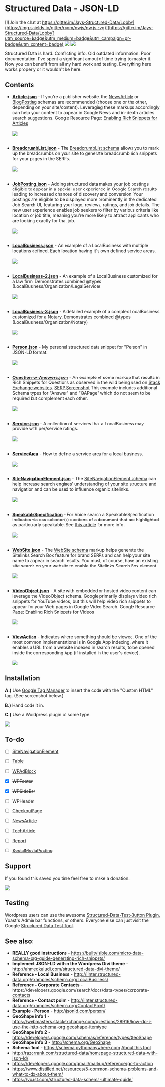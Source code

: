# Structured Data - JSON-LD

[![Join the chat at https://gitter.im/Jays-Structured-Data/Lobby](https://img.shields.io/gitter/room/nwjs/nw.js.svg)](https://gitter.im/Jays-Structured-Data/Lobby?utm_source=badge&utm_medium=badge&utm_campaign=pr-badge&utm_content=badge) ![](https://img.shields.io/chrome-web-store/stars/nimelepbpejjlbmoobocpfnjhihnpked.svg) [![](https://img.shields.io/twitter/url/http/shields.io.svg?style=social)](http://www.twitter.com/share?text=Great+collection+of+structured+data+snippets+in+JSON-LD+format+by+@j_holtslander&url=https://github.com/JayHoltslander/Structured-Data-JSON-LD)

Structured Data is hard. Conflicting info. Old outdated information. Poor documentation. I've spent a significant amout of time trying to master it. Now you can benefit from all my hard work and testing. Everything here works properly or it wouldn't be here.

## Contents

* **[Article.json](https://github.com/JayHoltslander/Structured-Data-JSON-LD/blob/master/Article.json)** - If you’re a publisher website, the [NewsArticle](https://schema.org/NewsArticle) or [BlogPosting](https://schema.org/BlogPosting) schemas are recommended (choose one or the other, depending on your site/content). Leveraging these markups accordingly can help your content to appear in Google News and in-depth articles search suggestions. Google Resource Page: [Enabling Rich Snippets for Articles](https://developers.google.com/structured-data/rich-snippets/articles)<br><br>
[![](https://github.com/JayHoltslander/Structured-Data-JSON-LD/raw/master/button.png)](https://search.google.com/structured-data/testing-tool?url=https://raw.githubusercontent.com/JayHoltslander/Structured-Data-JSON-LD/master/Article.json#url=https%3A%2F%2Fraw.githubusercontent.com%2FJayHoltslander%2FStructured-Data-JSON-LD%2Fmaster%2FArticle.json)<br><br>

* **[BreadcrumbList.json](https://github.com/JayHoltslander/Structured-Data-JSON-LD/blob/master/BreadcrumbList.json)** - The [BreadcrumbList schema](https://schema.org/BreadcrumbList) allows you to mark up the breadcrumbs on your site to generate breadcrumb rich snippets for your pages in the SERPs.<br><br>
[![](https://github.com/JayHoltslander/Structured-Data-JSON-LD/raw/master/button.png)](https://search.google.com/structured-data/testing-tool?url=https://raw.githubusercontent.com/JayHoltslander/Structured-Data-JSON-LD/master/BreadcrumbList.json#url=https%3A%2F%2Fraw.githubusercontent.com%2FJayHoltslander%2FStructured-Data-JSON-LD%2Fmaster%2FBreadcrumbList.json)<br><br>

* **[JobPosting.json](https://github.com/JayHoltslander/Structured-Data-JSON-LD/blob/master/JobPosting.json)** - Adding structured data makes your job postings eligible to appear in a special user experience in Google Search results leading to increased chances of discovery and conversion. Your postings are eligible to be displayed more prominently in the dedicated Job Search UI, featuring your logo, reviews, ratings, and job details. The new user experience enables job seekers to filter by various criteria like location or job title, meaning you’re more likely to attract applicants who are looking exactly for that job.<br><br>
[![](https://github.com/JayHoltslander/Structured-Data-JSON-LD/raw/master/button.png)](https://search.google.com/structured-data/testing-tool/u/0/?url=https://raw.githubusercontent.com/JayHoltslander/Structured-Data-JSON-LD/master/JobPosting.json#url=https%3A%2F%2Fraw.githubusercontent.com%2FJayHoltslander%2FStructured-Data-JSON-LD%2Fmaster%2FJobPosting.json)<br><br>

* **[LocalBusiness.json](https://github.com/JayHoltslander/Structured-Data-JSON-LD/blob/master/LocalBusiness.json)** - An example of a LocalBusiness with multiple locations defined. Each location having it's own defined service areas.<br><br>
[![](https://github.com/JayHoltslander/Structured-Data-JSON-LD/raw/master/button.png)](https://search.google.com/structured-data/testing-tool#url=https%3A%2F%2Fraw.githubusercontent.com%2FJayHoltslander%2FStructured-Data-JSON-LD%2Fmaster%2FLocalBusiness.json)<br><br>

* **[LocalBusiness-2.json](https://github.com/JayHoltslander/Structured-Data-JSON-LD/blob/master/LocalBusiness-2.json)** - An example of a LocalBusiness customized for a law firm. Demonstrates combined @types (LocalBusiness/Organization/LegalService)<br><br>
[![](https://github.com/JayHoltslander/Structured-Data-JSON-LD/raw/master/button.png)](https://search.google.com/structured-data/testing-tool#url=https%3A%2F%2Fraw.githubusercontent.com%2FJayHoltslander%2FStructured-Data-JSON-LD%2Fmaster%2FLocalBusiness-2.json)<br><br>

* **[LocalBusiness-3.json](https://github.com/JayHoltslander/Structured-Data-JSON-LD/blob/master/LocalBusiness-3.json)** - A detailed example of a complex LocalBusiness customized for a Notary. Demonstrates combined @types (LocalBusiness/Organization/Notary)<br><br>
[![](https://github.com/JayHoltslander/Structured-Data-JSON-LD/raw/master/button.png)](https://search.google.com/structured-data/testing-tool#url=https%3A%2F%2Fraw.githubusercontent.com%2FJayHoltslander%2FStructured-Data-JSON-LD%2Fmaster%2FLocalBusiness-3.json)<br><br>

* **[Person.json](https://github.com/JayHoltslander/Structured-Data-JSON-LD/blob/master/Person.json)** - My personal structured data snippet for "Person" in JSON-LD format.<br><br>
[![](https://github.com/JayHoltslander/Structured-Data-JSON-LD/raw/master/button.png)](https://search.google.com/structured-data/testing-tool?url=https://raw.githubusercontent.com/JayHoltslander/Structured-Data-JSON-LD/master/Person.json#url=https%3A%2F%2Fraw.githubusercontent.com%2FJayHoltslander%2FStructured-Data-JSON-LD%2Fmaster%2FPerson.json)<br><br>

* **[Question-w-Answers.json](https://github.com/JayHoltslander/Structured-Data-JSON-LD/blob/master/Question-w-Answers.json)** - An example of some markup that results in Rich Snippets for Questions as observed in the wild being used on [Stack Exchange websites](https://stackexchange.com/sites). [SERP Screenshot](http://cdn.skunkworks.ca.s3.amazonaws.com/temp-screenshots/Screen_Shot_2017-12-07_at_11.44.40_AM.png) This example includes additional Schema types for "Answer" and "QAPage" which do not seem to be required but complement each other.
<br><br>
[![](https://github.com/JayHoltslander/Structured-Data-JSON-LD/raw/master/button.png)](https://search.google.com/structured-data/testing-tool#url=https%3A%2F%2Fraw.githubusercontent.com%2FJayHoltslander%2FStructured-Data-JSON-LD%2Fmaster%2FQuestion-w-Answers.json)<br><br>

* **[Service.json](https://github.com/JayHoltslander/Structured-Data-JSON-LD/blob/master/Service.json)** - A collection of services that a LocalBusiness may provide with per/service ratings.<br><br>
[![](https://github.com/JayHoltslander/Structured-Data-JSON-LD/raw/master/button.png)](https://search.google.com/structured-data/testing-tool?url=https://raw.githubusercontent.com/JayHoltslander/Structured-Data-JSON-LD/master/Service.json#url=https%3A%2F%2Fraw.githubusercontent.com%2FJayHoltslander%2FStructured-Data-JSON-LD%2Fmaster%2FService.json)<br><br>

* **[ServiceArea](https://github.com/JayHoltslander/Structured-Data-JSON-LD/blob/master/ServiceArea.json)** - How to define a service area for a local business.<br><br>
[![](https://github.com/JayHoltslander/Structured-Data-JSON-LD/raw/master/button.png)](https://search.google.com/structured-data/testing-tool#url=https%3A%2F%2Fraw.githubusercontent.com%2FJayHoltslander%2FStructured-Data-JSON-LD%2Fmaster%2FServiceArea.json)<br><br>

* **[SiteNavigationElement.json](https://github.com/JayHoltslander/Structured-Data-JSON-LD/blob/master/SiteNavigationElement.json)** - The [SiteNavigationElement schema](http://schema.org/SiteNavigationElement) can help increase search engines’ understanding of your site structure and navigation and can be used to influence organic sitelinks.<br><br>
[![](https://github.com/JayHoltslander/Structured-Data-JSON-LD/raw/master/button.png)](https://search.google.com/structured-data/testing-tool?url=https://raw.githubusercontent.com/JayHoltslander/Structured-Data-JSON-LD/master/SiteNavigationElement.json#url=https%3A%2F%2Fraw.githubusercontent.com%2FJayHoltslander%2FStructured-Data-JSON-LD%2Fmaster%2FSiteNavigationElement.json)<br><br>

* **[SpeakableSpecification](https://github.com/JayHoltslander/Structured-Data-JSON-LD/blob/master/SpeakableSpecification.json)** - For Voice search a SpeakableSpecification indicates via css selector(s) sections of a document that are highlighted as particularly speakable. See [this article](https://translate.google.com/translate?hl=en&sl=auto&tl=en&u=https%3A%2F%2Fwww.effektiv.com%2Fready-for-voice-search-strukturierte-daten-nach-schema-org-verfuegbar-4464.html) for more info.<br><br>
[![](https://github.com/JayHoltslander/Structured-Data-JSON-LD/raw/master/button.png)](https://search.google.com/structured-data/testing-tool?url=https://raw.githubusercontent.com%2FJayHoltslander%2FStructured-Data-JSON-LD%2Fmaster%2FSpeakableSpecification.json)<br><br>

* **[WebSite.json](https://github.com/JayHoltslander/Structured-Data-JSON-LD/blob/master/WebSite.json)** - The [WebSite schema](https://schema.org/WebSite) markup helps generate the Sitelinks Search Box feature for brand SERPs and can help your site name to appear in search results. You must, of course, have an existing site search on your website to enable the Sitelinks Search Box element.<br><br>
[![](https://github.com/JayHoltslander/Structured-Data-JSON-LD/raw/master/button.png)](https://search.google.com/structured-data/testing-tool?url=https://raw.githubusercontent.com/JayHoltslander/Structured-Data-JSON-LD/master/WebSite.json)<br><br>

* **[VideoObject.json](https://github.com/JayHoltslander/Structured-Data-JSON-LD/blob/master/VideoObject.json)** - A site with embedded or hosted video content can leverage the VideoObject schema. Google primarily displays video rich snippets for YouTube videos, but this will help video rich snippets to appear for your Web pages in Google Video Search. Google Resource Page: [Enabling Rich Snippets for Videos](https://developers.google.com/structured-data/rich-snippets/videos)<br><br>
[![](https://github.com/JayHoltslander/Structured-Data-JSON-LD/raw/master/button.png)](https://search.google.com/structured-data/testing-tool?url=https://raw.githubusercontent.com/JayHoltslander/Structured-Data-JSON-LD/master/VideoObject.json#url=https%3A%2F%2Fraw.githubusercontent.com%2FJayHoltslander%2FStructured-Data-JSON-LD%2Fmaster%2FVideoObject.json)<br><br>

* **[ViewAction](https://github.com/JayHoltslander/Structured-Data-JSON-LD/blob/master/ViewAction.json)** - Indicates where something should be viewed. One of the most common implementations is in Google App indexing, where it enables a URL from a website indexed in search results, to be opened inside the corresponding App (if installed in the user's device).<br><br>
[![](https://github.com/JayHoltslander/Structured-Data-JSON-LD/raw/master/button.png)](https://search.google.com/structured-data/testing-tool?url=https://raw.githubusercontent.com/JayHoltslander/Structured-Data-JSON-LD/master/ViewAction.json#url=https%3A%2F%2Fraw.githubusercontent.com%2FJayHoltslander%2FStructured-Data-JSON-LD%2Fmaster%2FViewAction.json)<br>

## Installation
**A.)** Use [Google Tag Manager](https://www.google.com/analytics/tag-manager/) to insert the code with the "Custom HTML" tag. (See screenshot below.)

**B.)** Hand code it in.

**C.)** Use a Wordpress plugin of some type.

![](http://i.imgur.com/qVBR2kB.jpg)

## To-do
* [ ] [SiteNavigationElement](http://schema.org/SiteNavigationElement)
* [ ] [Table](http://schema.org/Table)
* [ ] [WPAdBlock](http://schema.org/WPAdBlock)
* [x] ~~WPFooter~~
* [x] ~~WPSideBar~~
* [ ] [WPHeader](http://schema.org/WPHeader)
* [ ] [CheckoutPage](http://schema.org/CheckoutPage)
* [ ] [NewsArticle](http://schema.org/NewsArticle)
* [ ] [TechArticle](http://schema.org/TechArticle)
* [ ] [Report](http://schema.org/Report)
* [ ] [SocialMediaPosting](http://schema.org/SocialMediaPosting)


## Support
If you found this saved you time feel free to make a donation.

[![](https://www.paypalobjects.com/webstatic/en_US/i/btn/png/btn_donate_92x26.png)](https://www.paypal.me/jayholtslander)

## Testing
Wordpress users can use the awesome [Structured-Data-Test-Button Plugin](https://en-ca.wordpress.org/plugins/structured-data-test-button/), Yoast's Admin bar functions, or others. Everyone else can just visit the Google [Structured Data Test Tool](https://search.google.com/structured-data/testing-tool).

## See also:

* **REALLY good instructions** - <https://builtvisible.com/micro-data-schema-org-guide-generating-rich-snippets/>
* **Implement JSON-LD within the Wordpress Divi theme** - <http://ahmedkaludi.com/structured-data-divi-theme/>
* **Reference - Local Business** - <http://linter.structured-data.org/examples/schema.org/LocalBusiness/>
* **Reference - Corporate Contacts** - <https://developers.google.com/search/docs/data-types/corporate-contacts>
* **Reference - Contact point** - <http://linter.structured-data.org/examples/schema.org/ContactPoint/>
* **Example - Person** - <http://jsonld.com/person/>
* **GeoShape info 1** - <https://webmasters.stackexchange.com/questions/28916/how-do-i-use-the-http-schema-org-geoshape-itemtype>
* **GeoShape info 2** - <https://developers.google.com/schemas/reference/types/GeoShape>
* **GeoShape info 3** - <http://schema.org/GeoShape>
* **Schema Tool** - <https://schema.pythonanywhere.com> [About this tool](http://polak.es/en/generator.html)
* <http://razorrank.com/structured-data/homepage-structured-data-with-json-ld/>
* <https://developers.google.com/gmail/markup/reference/go-to-action>
* <https://www.distilled.net/resources/5-common-schema-problems-and-what-to-do-about-them/>
* <https://yoast.com/structured-data-schema-ultimate-guide/>
